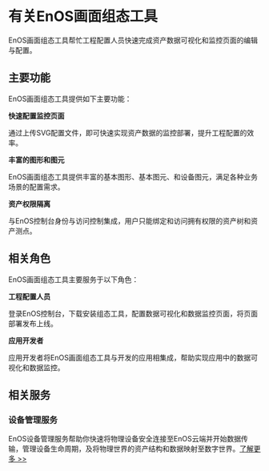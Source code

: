 # 有关EnOS画面组态工具

EnOS画面组态工具帮忙工程配置人员快速完成资产数据可视化和监控页面的编辑与配置。

## 主要功能

EnOS画面组态工具提供如下主要功能：

**快速配置监控页面**

通过上传SVG配置文件，即可快速实现资产数据的监控部署，提升工程配置的效率。

**丰富的图形和图元**

EnOS画面组态工具提供丰富的基本图形、基本图元、和设备图元，满足各种业务场景的配置需求。

**资产权限隔离**

与EnOS控制台身份与访问控制集成，用户只能绑定和访问拥有权限的资产树和资产测点。

## 相关角色

EnOS画面组态工具主要服务于以下角色：

**工程配置人员**

登录EnOS控制台，下载安装组态工具，配置数据可视化和数据监控页面，将页面部署发布上线。

**应用开发者**

应用开发者将EnOS画面组态工具与开发的应用相集成，帮助实现应用中的数据可视化和数据监控。

## 相关服务

### 设备管理服务

EnOS设备管理服务帮助你快速将物理设备安全连接至EnOS云端并开始数据传输，管理设备生命周期，及将物理世界的资产结构和数据映射至数字世界。[了解更多 >>](/docs/device-connection/zh_CN/2.0.9/device_management_overview.html)
